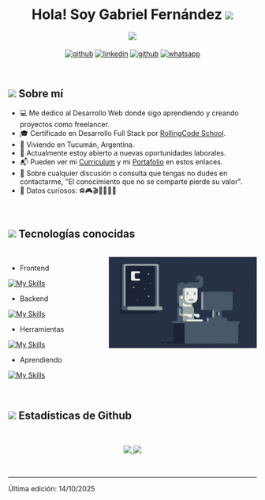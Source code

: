 
<h1 align="center"><b>Hola! Soy Gabriel Fernández </b><img src="https://media.giphy.com/media/hvRJCLFzcasrR4ia7z/giphy.gif" width="35"></h1>
<!--  -->
<p align="center">
  <a href="https://github.com/DenverCoder1/readme-typing-svg"><img src="https://readme-typing-svg.herokuapp.com?font=Time+New+Roman&color=cyan&size=25&center=true&vCenter=true&width=600&height=100&lines=Desarrollador+Fullstack;Desarrollador+Frontend+|+HTML,+CSS+y+JS;Desarrollador+Backend+APIs+y+Base+de+datos"></a>
</p>

<p align="center">
  <a href="https://github.com/VGFernandezMedina" target="blank"><img align="center" src="https://img.shields.io/badge/GitHub-100000?style=for-the-badge&logo=github&logoColor=white" alt="github" /></a>
  <a href="https://www.linkedin.com/in/victor-gabriel-fernández-medina-331286250" target="blank"><img align="center" src="https://img.shields.io/badge/LinkedIn-0077B5?style=for-the-badge&logo=linkedin&logoColor=white" alt="linkedin" /></a>
  <a href="mailto:gabrielfernandez090997@gmail.com" target="blank"><img align="center" src="https://img.shields.io/badge/Gmail-D14836?style=for-the-badge&logo=gmail&logoColor=white" alt="github" alt="gmail" /></a>
  <a href="https://wa.me/5493816135750?text=Hola%20Gabriel!%20Vi%20tu%20perfil%20de%20Github%20y%20quiero%20contactarte." target="blank"><img align="center" src="https://img.shields.io/badge/WhatsApp-25D366?style=for-the-badge&logo=whatsapp&logoColor=white" alt="whatsapp" /></a>
</p>


<br>


## <picture><img src = "https://github.com/7oSkaaa/7oSkaaa/blob/main/Images/about_me.gif?raw=true" width = 50px></picture> Sobre mí

- :computer: Me dedico al Desarrollo Web donde sigo aprendiendo y creando proyectos como freelancer.
- :mortar_board: Certificado en Desarrollo Full Stack por [RollingCode School](https://web.rollingcodeschool.com/).
- :house_with_garden: Viviendo en Tucumán, Argentina.
- :briefcase: Actualmente estoy abierto a nuevas oportunidades laborales.
- :mailbox_with_mail: Pueden ver mi [Curriculum](https://drive.google.com/file/d/1p1il9sqU1EItlDu0XAeS-uUthLuF630H/view?usp=drive_link) y mi [Portafolio](https://gabrielfm-dev.netlify.app/) en estos enlaces.
- :speech_balloon: Sobre cualquier discusión o consulta que tengas no dudes en contactarme, "El conocimiento que no se comparte pierde su valor".
- :bowling: Datos curiosos: :soccer::video_game::clapper::hamburger::beer::cat::dog:

<br>


## <img src="https://media2.giphy.com/media/QssGEmpkyEOhBCb7e1/giphy.gif?cid=ecf05e47a0n3gi1bfqntqmob8g9aid1oyj2wr3ds3mg700bl&rid=giphy.gif" width ="25"><b> Tecnologías conocidas</b>
<br>

<img alt="Night Coding" src="https://raw.githubusercontent.com/AVS1508/AVS1508/master/assets/Night-Coding.gif" align="right"/>

- Frontend

[![My Skills](https://skillicons.dev/icons?i=js,html,css,react,bootstrap,figma)](https://skillicons.dev)
  
- Backend

[![My Skills](https://skillicons.dev/icons?i=nodejs,express,mongo)](https://skillicons.dev)

- Herramientas

[![My Skills](https://skillicons.dev/icons?i=git,github,powershell,bash,vscode,npm)](https://skillicons.dev)


- Aprendiendo

[![My Skills](https://skillicons.dev/icons?i=wordpress,tailwind,ts)](https://skillicons.dev)

<br>


## <img src="https://media.giphy.com/media/iY8CRBdQXODJSCERIr/giphy.gif" width="35"><b> Estadísticas de Github </b>
<br>

<p align="center">
<a href="https://github.com/VGFernandezMedina">
  <img height="180em" src="https://github-readme-stats-eight-theta.vercel.app/api?username=VGFernandezMedina&show_icons=true&theme=algolia&include_all_commits=true&count_private=true"/>
  <img height="180em" src="https://github-readme-stats-eight-theta.vercel.app/api/top-langs/?username=VGFernandezMedina&layout=compact&langs_count=8&theme=algolia"/>
</a>
</p>


<br>


---

Última edición: 14/10/2025


